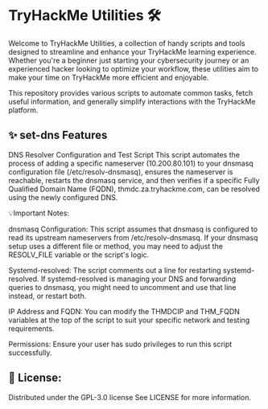 # TryHackMe Utilities 🛠️
Welcome to TryHackMe Utilities, a collection of handy scripts and tools designed to streamline and enhance your TryHackMe learning experience. Whether you're a beginner just starting your cybersecurity journey or an experienced hacker looking to optimize your workflow, these utilities aim to make your time on TryHackMe more efficient and enjoyable.

This repository provides various scripts to automate common tasks, fetch useful information, and generally simplify interactions with the TryHackMe platform.

## ✨ set-dns Features

DNS Resolver Configuration and Test Script
This script automates the process of adding a specific nameserver (10.200.80.101) to your dnsmasq configuration file (/etc/resolv-dnsmasq), ensures the nameserver is reachable, restarts the dnsmasq service, and then verifies if a specific Fully Qualified Domain Name (FQDN), thmdc.za.tryhackme.com, can be resolved using the newly configured DNS.

💡Important Notes:

dnsmasq Configuration: This script assumes that dnsmasq is configured to read its upstream nameservers from /etc/resolv-dnsmasq. If your dnsmasq setup uses a different file or method, you may need to adjust the RESOLV_FILE variable or the script's logic.

Systemd-resolved: The script comments out a line for restarting systemd-resolved. If systemd-resolved is managing your DNS and forwarding queries to dnsmasq, you might need to uncomment and use that line instead, or restart both.

IP Address and FQDN: You can modify the THMDCIP and THM_FQDN variables at the top of the script to suit your specific network and testing requirements.

Permissions: Ensure your user has sudo privileges to run this script successfully.

## 📄 License:
Distributed under the GPL-3.0 license See LICENSE for more information.